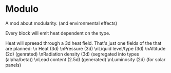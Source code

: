 # Modulo
A mod about modularity. (and environmental effects)

Every block will emit heat dependent on the type.

Heat will spreead through a 3d heat field.
That's just one fields of the  that are planned:
\n Heat (3d)
\nPressure (3d)
\nLiquid level/type (3d)
\nAltitude (2d) (genrated)
\nRadiation density (3d) (segregated into types (alpha/beta))
\nLead content (2.5d) (generated)
\nLuminosity (2d) (for solar panels)
